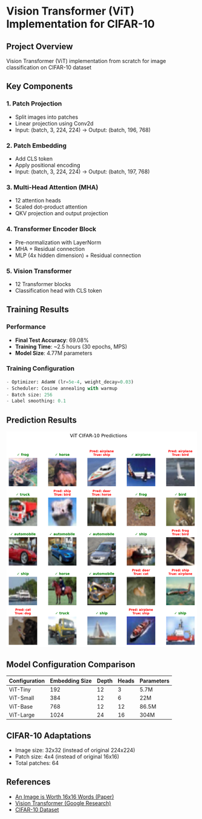 # Vision Transformer (ViT) Implementation for CIFAR-10

## Project Overview

Vision Transformer (ViT) implementation from scratch for image classification on CIFAR-10 dataset

## Key Components

### 1. Patch Projection
- Split images into patches
- Linear projection using Conv2d
- Input: (batch, 3, 224, 224) → Output: (batch, 196, 768)

### 2. Patch Embedding
- Add CLS token
- Apply positional encoding
- Input: (batch, 3, 224, 224) → Output: (batch, 197, 768)

### 3. Multi-Head Attention (MHA)
- 12 attention heads
- Scaled dot-product attention
- QKV projection and output projection

### 4. Transformer Encoder Block
- Pre-normalization with LayerNorm
- MHA + Residual connection
- MLP (4x hidden dimension) + Residual connection

### 5. Vision Transformer
- 12 Transformer blocks
- Classification head with CLS token

## Training Results

### Performance
- **Final Test Accuracy**: 69.08%
- **Training Time**: ~2.5 hours (30 epochs, MPS)
- **Model Size**: 4.77M parameters

### Training Configuration
```python
- Optimizer: AdamW (lr=5e-4, weight_decay=0.03)
- Scheduler: Cosine annealing with warmup
- Batch size: 256
- Label smoothing: 0.1
```

## Prediction Results

![ViT Predictions](vit_predictions.png)

## Model Configuration Comparison

| Configuration | Embedding Size | Depth | Heads | Parameters |
|--------------|---------------|-------|--------|------------|
| ViT-Tiny     | 192          | 12    | 3      | 5.7M       |
| ViT-Small    | 384          | 12    | 6      | 22M        |
| ViT-Base     | 768          | 12    | 12     | 86.5M      |
| ViT-Large    | 1024         | 24    | 16     | 304M       |

## CIFAR-10 Adaptations

- Image size: 32x32 (instead of original 224x224)
- Patch size: 4x4 (instead of original 16x16)
- Total patches: 64

## References

- [An Image is Worth 16x16 Words (Paper)](https://arxiv.org/abs/2010.11929)
- [Vision Transformer (Google Research)](https://github.com/google-research/vision_transformer)
- [CIFAR-10 Dataset](https://www.cs.toronto.edu/~kriz/cifar.html)
